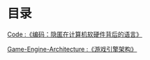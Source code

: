 # 目录

[Code :《编码：隐匿在计算机软硬件背后的语言》](code.md)

[Game-Engine-Architecture :《游戏引擎架构》](game-engine-architecture/README.md)
